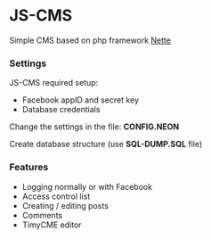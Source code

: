JS-CMS
======

Simple CMS based on php framework [Nette](http://nette.org/)

### Settings
JS-CMS required setup:
* Facebook appID and secret key
* Database credentials

Change the settings in the file: **CONFIG.NEON**

Create database structure (use **SQL-DUMP.SQL** file)

### Features
* Logging normally or with Facebook
* Access control list
* Creating / editing posts
* Comments
* TimyCME editor
